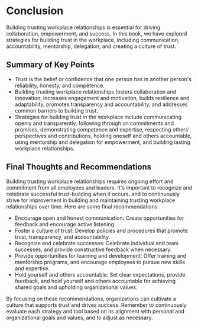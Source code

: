 # Conclusion

Building trusting workplace relationships is essential for driving collaboration, empowerment, and success. In this book, we have explored strategies for building trust in the workplace, including communication, accountability, mentorship, delegation, and creating a culture of trust.

Summary of Key Points
---------------------

* Trust is the belief or confidence that one person has in another person's reliability, honesty, and competence.
* Building trusting workplace relationships fosters collaboration and innovation, increases engagement and motivation, builds resilience and adaptability, promotes transparency and accountability, and addresses common barriers to building trust.
* Strategies for building trust in the workplace include communicating openly and transparently, following through on commitments and promises, demonstrating competence and expertise, respecting others' perspectives and contributions, holding oneself and others accountable, using mentorship and delegation for empowerment, and building lasting workplace relationships.

Final Thoughts and Recommendations
----------------------------------

Building trusting workplace relationships requires ongoing effort and commitment from all employees and leaders. It's important to recognize and celebrate successful trust-building when it occurs, and to continuously strive for improvement in building and maintaining trusting workplace relationships over time. Here are some final recommendations:

* Encourage open and honest communication: Create opportunities for feedback and encourage active listening.
* Foster a culture of trust: Develop policies and procedures that promote trust, transparency, and accountability.
* Recognize and celebrate successes: Celebrate individual and team successes, and provide constructive feedback when necessary.
* Provide opportunities for learning and development: Offer training and mentorship programs, and encourage employees to pursue new skills and expertise.
* Hold yourself and others accountable: Set clear expectations, provide feedback, and hold yourself and others accountable for achieving shared goals and upholding organizational values.

By focusing on these recommendations, organizations can cultivate a culture that supports trust and drives success. Remember to continuously evaluate each strategy and tool based on its alignment with personal and organizational goals and values, and to adjust as necessary.
